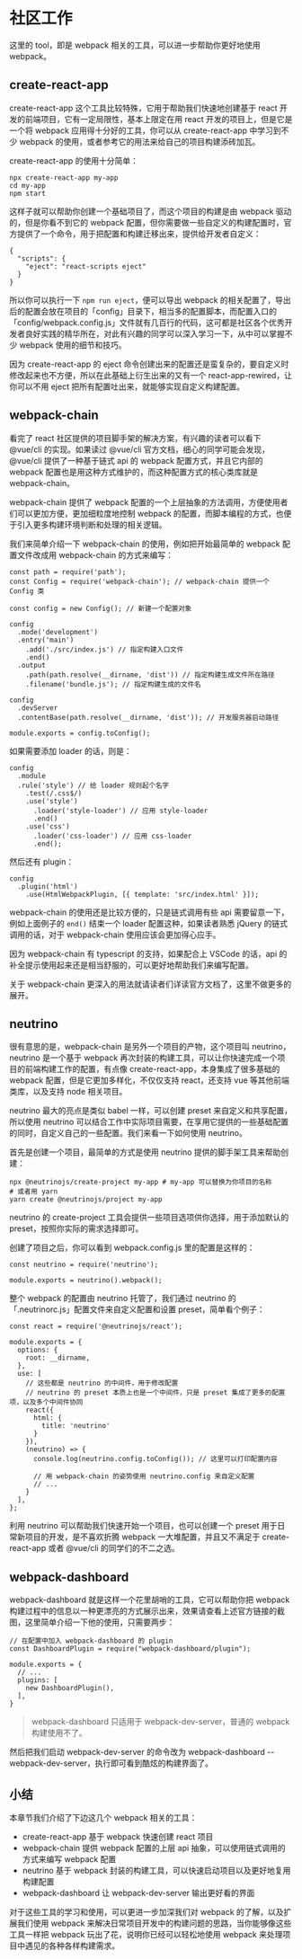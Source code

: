 # 社区工作

这里的 tool，即是 webpack 相关的工具，可以进一步帮助你更好地使用 webpack。

## create-react-app

create-react-app 这个工具比较特殊，它用于帮助我们快速地创建基于 react 开发的前端项目，它有一定局限性，基本上限定在用 react 开发的项目上，但是它是一个将 webpack 应用得十分好的工具，你可以从 create-react-app 中学习到不少 webpack 的使用，或者参考它的用法来给自己的项目构建添砖加瓦。

create-react-app 的使用十分简单：
```
npx create-react-app my-app
cd my-app
npm start
```

这样子就可以帮助你创建一个基础项目了，而这个项目的构建是由 webpack 驱动的，但是你看不到它的 webpack 配置，但你需要做一些自定义的构建配置时，官方提供了一个命令，用于把配置和构建迁移出来，提供给开发者自定义：

```
{
  "scripts": {
    "eject": "react-scripts eject"
  }
}
```

所以你可以执行一下 `npm run eject`，便可以导出 webpack 的相关配置了，导出后的配置会放在项目的「config」目录下，相当多的配置脚本，而配置入口的「config/webpack.config.js」文件就有几百行的代码，这可都是社区各个优秀开发者良好实践的精华所在，对此有兴趣的同学可以深入学习一下，从中可以掌握不少 webpack 使用的细节和技巧。

因为 create-react-app 的 eject 命令创建出来的配置还是蛮复杂的，要自定义时修改起来也不方便，所以在此基础上衍生出来的又有一个 react-app-rewired，让你可以不用 eject 把所有配置吐出来，就能够实现自定义构建配置。

## webpack-chain

看完了 react 社区提供的项目脚手架的解决方案，有兴趣的读者可以看下 @vue/cli 的实现。如果读过 @vue/cli 官方文档，细心的同学可能会发现，@vue/cli 提供了一种基于链式 api 的 webpack 配置方式，并且它内部的 webpack 配置也是用这种方式维护的，而这种配置方式的核心类库就是 webpack-chain。

webpack-chain 提供了 webpack 配置的一个上层抽象的方法调用，方便使用者们可以更加方便，更加细粒度地控制 webpack 的配置，而脚本编程的方式，也便于引入更多构建环境判断和处理的相关逻辑。

我们来简单介绍一下 webpack-chain 的使用，例如把开始最简单的 webpack 配置文件改成用 webpack-chain 的方式来编写：

```
const path = require('path');
const Config = require('webpack-chain'); // webpack-chain 提供一个 Config 类

const config = new Config(); // 新建一个配置对象

config
  .mode('development')
  .entry('main')
    .add('./src/index.js') // 指定构建入口文件
    .end()
  .output
    .path(path.resolve(__dirname, 'dist')) // 指定构建生成文件所在路径
    .filename('bundle.js'); // 指定构建生成的文件名

config
  .devServer
  .contentBase(path.resolve(__dirname, 'dist')); // 开发服务器启动路径

module.exports = config.toConfig();
```

如果需要添加 loader 的话，则是：

```
config
  .module
  .rule('style') // 给 loader 规则起个名字
    .test(/.css$/)
    .use('style')
      .loader('style-loader') // 应用 style-loader
      .end()
    .use('css')
      .loader('css-loader') // 应用 css-loader
      .end();
```

然后还有 plugin：

```
config
  .plugin('html')
    .use(HtmlWebpackPlugin, [{ template: 'src/index.html' }]);
```

webpack-chain 的使用还是比较方便的，只是链式调用有些 api 需要留意一下，例如上面例子的 `end()` 结束一个 loader 配置这种，如果读者熟悉 jQuery 的链式调用的话，对于 webpack-chain 使用应该会更加得心应手。

因为 webpack-chain 有 typescript 的支持，如果配合上 VSCode 的话，api 的补全提示使用起来还是相当舒服的，可以更好地帮助我们来编写配置。

关于 webpack-chain 更深入的用法就请读者们详读官方文档了，这里不做更多的展开。

## neutrino

很有意思的是，webpack-chain 是另外一个项目的产物，这个项目叫 neutrino，neutrino 是一个基于 webpack 再次封装的构建工具，可以让你快速完成一个项目的前端构建工作的配置，有点像 create-react-app，本身集成了很多基础的 webpack 配置，但是它更加多样化，不仅仅支持 react，还支持 vue 等其他前端类库，以及支持 node 相关项目。

neutrino 最大的亮点是类似 babel 一样，可以创建 preset 来自定义和共享配置，所以使用 neutrino 可以结合工作中实际项目需要，在享用它提供的一些基础配置的同时，自定义自己的一些配置。我们来看一下如何使用 neutrino。

首先是创建一个项目，最简单的方式是使用 neutrino 提供的脚手架工具来帮助创建：

```
npx @neutrinojs/create-project my-app # my-app 可以替换为你项目的名称
# 或者用 yarn
yarn create @neutrinojs/project my-app
```

neutrino 的 create-project 工具会提供一些项目选项供你选择，用于添加默认的 preset，按照你实际的需求选择即可。

创建了项目之后，你可以看到 webpack.config.js 里的配置是这样的：

```
const neutrino = require('neutrino');

module.exports = neutrino().webpack();
```

整个 webpack 的配置由 neutrino 托管了，我们通过 neutrino 的「.neutrinorc.js」配置文件来自定义配置和设置 preset，简单看个例子：

```
const react = require('@neutrinojs/react');

module.exports = {
  options: {
    root: __dirname,
  },
  use: [
    // 这些都是 neutrino 的中间件，用于修改配置
    // neutrino 的 preset 本质上也是一个中间件，只是 preset 集成了更多的配置项，以及多个中间件协同
    react({
      html: {
        title: 'neutrino'
      }
    }),
    (neutrino) => {
      console.log(neutrino.config.toConfig()); // 这里可以打印配置内容

      // 用 webpack-chain 的姿势使用 neutrino.config 来自定义配置
      // ...
    }
  ],
};
```

利用 neutrino 可以帮助我们快速开始一个项目，也可以创建一个 preset 用于日常新项目的开发，是不喜欢折腾 webpack 一大堆配置，并且又不满足于 create-react-app 或者 @vue/cli 的同学们的不二之选。

## webpack-dashboard

webpack-dashboard 就是这样一个花里胡哨的工具，它可以帮助你把 webpack 构建过程中的信息以一种更漂亮的方式展示出来，效果请查看上述官方链接的截图，这里简单介绍一下他的使用，只需要两步：

```
// 在配置中加入 webpack-dashboard 的 plugin
const DashboardPlugin = require("webpack-dashboard/plugin");

module.exports = {
  // ...
  plugins: [
    new DashboardPlugin(),
  ],
}
```
> webpack-dashboard 只适用于 webpack-dev-server，普通的 webpack 构建使用不了。

然后把我们启动 webpack-dev-server 的命令改为 webpack-dashboard -- webpack-dev-server，执行即可看到酷炫的构建界面了。

## 小结

本章节我们介绍了下边这几个 webpack 相关的工具：

- create-react-app 基于 webpack 快速创建 react 项目
- webpack-chain 提供 webpack 配置的上层 api 抽象，可以使用链式调用的方式来编写 webpack 配置
- neutrino 基于 webpack 封装的构建工具，可以快速启动项目以及更好地复用构建配置
- webpack-dashboard 让 webpack-dev-server 输出更好看的界面

对于这些工具的学习和使用，可以更进一步加深我们对 webpack 的了解，以及扩展我们使用 webpack 来解决日常项目开发中的构建问题的思路，当你能够像这些工具一样把 webpack 玩出了花，说明你已经可以轻松地使用 webpack 来处理项目中遇见的各种各样构建需求。